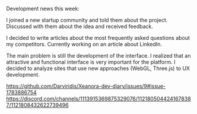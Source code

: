 Development news this week:

I joined a new startup community and told them about the project. Discussed with them about the idea and received feedback.

I decided to write articles about the most frequently asked questions about my competitors. Currently working on an article about LinkedIn.

The main problem is still the development of the interface. I realized that an attractive and functional interface is very important for the platform. I decided to analyze sites that use new approaches (WebGL, Three.js) to UX development.

https://github.com/Darviridis/Xeanora-dev-diary/issues/9#issue-1783886754
https://discord.com/channels/1113915369875329076/1121805044241678387/1121808432622739496

